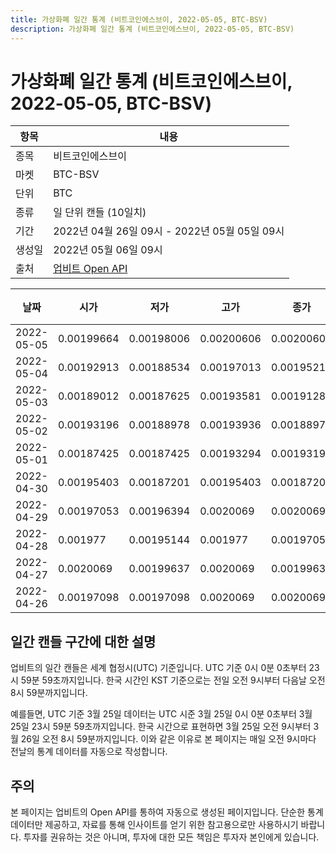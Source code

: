 ```yaml
---
title: 가상화폐 일간 통계 (비트코인에스브이, 2022-05-05, BTC-BSV)
description: 가상화폐 일간 통계 (비트코인에스브이, 2022-05-05, BTC-BSV)
---
```



가상화폐 일간 통계 (비트코인에스브이, 2022-05-05, BTC-BSV)
===

|항목|내용|
|--|--|
|종목|비트코인에스브이|
|마켓|BTC-BSV|
|단위|BTC|
|종류|일 단위 캔들 (10일치)|
|기간|2022년 04월 26일 09시 - 2022년 05월 05일 09시|
|생성일|2022년 05월 06일 09시|
|출처|[업비트 Open API](https://docs.upbit.com)|


|날짜|시가|저가|고가|종가|비고|
|--|--|--|--|--|--|
|2022-05-05|0.00199664|0.00198006|0.00200606|0.00200606|    |
|2022-05-04|0.00192913|0.00188534|0.00197013|0.00195212|    |
|2022-05-03|0.00189012|0.00187625|0.00193581|0.00191282|    |
|2022-05-02|0.00193196|0.00188978|0.00193936|0.00188978|    |
|2022-05-01|0.00187425|0.00187425|0.00193294|0.00193197|    |
|2022-04-30|0.00195403|0.00187201|0.00195403|0.00187201|    |
|2022-04-29|0.00197053|0.00196394|0.0020069|0.0020069|    |
|2022-04-28|0.001977|0.00195144|0.001977|0.00197054|    |
|2022-04-27|0.0020069|0.00199637|0.0020069|0.00199637|    |
|2022-04-26|0.00197098|0.00197098|0.0020069|0.0020069|    |


일간 캔들 구간에 대한 설명
---


업비트의 일간 캔들은 세계 협정시(UTC) 기준입니다. 
UTC 기준 0시 0분 0초부터 23시 59분 59초까지입니다. 
한국 시간인 KST 기준으로는 전일 오전 9시부터 다음날 오전 8시 59분까지입니다. 


예를들면, UTC 기준 3월 25일 데이터는 UTC 시준 3월 25일 0시 0분 0초부터 3월 25일 23시 59분 59초까지입니다. 
한국 시간으로 표현하면 3월 25일 오전 9시부터 3월 26일 오전 8시 59분까지입니다. 
이와 같은 이유로 본 페이지는 매일 오전 9시마다 전날의 통계 데이터를 자동으로 작성합니다. 


주의
---


본 페이지는 업비트의 Open API를 통하여 자동으로 생성된 페이지입니다. 
단순한 통계 데이터만 제공하고, 자료를 통해 인사이트를 얻기 위한 참고용으로만 사용하시기 바랍니다. 
투자를 권유하는 것은 아니며, 투자에 대한 모든 책임은 투자자 본인에게 있습니다. 
